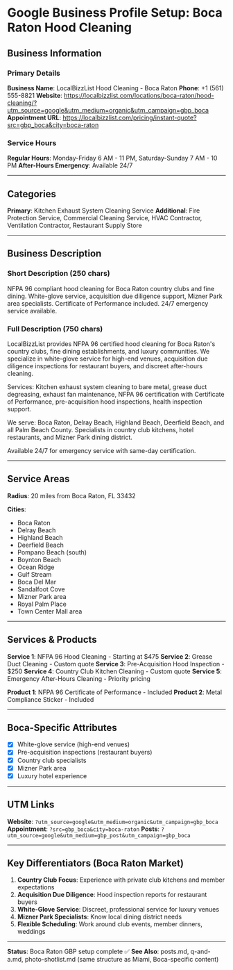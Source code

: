 # Google Business Profile Setup: Boca Raton Hood Cleaning

## Business Information

### Primary Details
**Business Name**: LocalBizzList Hood Cleaning - Boca Raton
**Phone**: +1 (561) 555-8821
**Website**: https://localbizzlist.com/locations/boca-raton/hood-cleaning/?utm_source=google&utm_medium=organic&utm_campaign=gbp_boca
**Appointment URL**: https://localbizzlist.com/pricing/instant-quote?src=gbp_boca&city=boca-raton

### Service Hours
**Regular Hours**: Monday-Friday 6 AM - 11 PM, Saturday-Sunday 7 AM - 10 PM
**After-Hours Emergency**: Available 24/7

---

## Categories

**Primary**: Kitchen Exhaust System Cleaning Service
**Additional**: Fire Protection Service, Commercial Cleaning Service, HVAC Contractor, Ventilation Contractor, Restaurant Supply Store

---

## Business Description

### Short Description (250 chars)
NFPA 96 compliant hood cleaning for Boca Raton country clubs and fine dining. White-glove service, acquisition due diligence support, Mizner Park area specialists. Certificate of Performance included. 24/7 emergency service available.

### Full Description (750 chars)
LocalBizzList provides NFPA 96 certified hood cleaning for Boca Raton's country clubs, fine dining establishments, and luxury communities. We specialize in white-glove service for high-end venues, acquisition due diligence inspections for restaurant buyers, and discreet after-hours cleaning.

Services: Kitchen exhaust system cleaning to bare metal, grease duct degreasing, exhaust fan maintenance, NFPA 96 certification with Certificate of Performance, pre-acquisition hood inspections, health inspection support.

We serve: Boca Raton, Delray Beach, Highland Beach, Deerfield Beach, and all Palm Beach County. Specialists in country club kitchens, hotel restaurants, and Mizner Park dining district.

Available 24/7 for emergency service with same-day certification.

---

## Service Areas

**Radius**: 20 miles from Boca Raton, FL 33432

**Cities**:
- Boca Raton
- Delray Beach
- Highland Beach
- Deerfield Beach
- Pompano Beach (south)
- Boynton Beach
- Ocean Ridge
- Gulf Stream
- Boca Del Mar
- Sandalfoot Cove
- Mizner Park area
- Royal Palm Place
- Town Center Mall area

---

## Services & Products

**Service 1**: NFPA 96 Hood Cleaning - Starting at $475
**Service 2**: Grease Duct Cleaning - Custom quote
**Service 3**: Pre-Acquisition Hood Inspection - $250
**Service 4**: Country Club Kitchen Cleaning - Custom quote
**Service 5**: Emergency After-Hours Cleaning - Priority pricing

**Product 1**: NFPA 96 Certificate of Performance - Included
**Product 2**: Metal Compliance Sticker - Included

---

## Boca-Specific Attributes

- [x] White-glove service (high-end venues)
- [x] Pre-acquisition inspections (restaurant buyers)
- [x] Country club specialists
- [x] Mizner Park area
- [x] Luxury hotel experience

---

## UTM Links

**Website**: `?utm_source=google&utm_medium=organic&utm_campaign=gbp_boca`
**Appointment**: `?src=gbp_boca&city=boca-raton`
**Posts**: `?utm_source=google&utm_medium=gbp_post&utm_campaign=gbp_boca`

---

## Key Differentiators (Boca Raton Market)

1. **Country Club Focus**: Experience with private club kitchens and member expectations
2. **Acquisition Due Diligence**: Hood inspection reports for restaurant buyers
3. **White-Glove Service**: Discreet, professional service for luxury venues
4. **Mizner Park Specialists**: Know local dining district needs
5. **Flexible Scheduling**: Work around club events, member dinners, weddings

---

**Status**: Boca Raton GBP setup complete ✅
**See Also**: posts.md, q-and-a.md, photo-shotlist.md (same structure as Miami, Boca-specific content)

